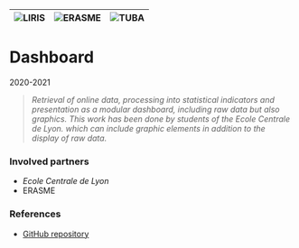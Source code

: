 |![LIRIS](/partners/logo_liris_100.png#center)|![ERASME](/partners/Erasme_100.jpg#center)|![TUBA](/partners/Tuba_100.jpg#center)|
|---|---|---|

# Dashboard
2020-2021

>*Retrieval of online data, processing into statistical indicators and presentation as a modular dashboard, including raw data but also graphics. This work has been done by students of the Ecole Centrale de Lyon. which can include graphic elements in addition to the display of raw data.*

### Involved partners
* *Ecole Centrale de Lyon*
* ERASME

### References
* [GitHub repository](https://github.com/urbanlab/datagora_dashboard)
